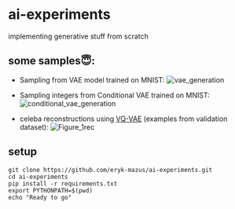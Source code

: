 # ai-experiments
implementing generative stuff from scratch

## some samples😇:
* Sampling from VAE model trained on MNIST:
![vae_generation](https://github.com/eryk-mazus/ai-experiments/assets/21311210/e6bf4414-c0d5-460c-8917-2de14ddcf035)

* Sampling integers from Conditional VAE trained on MNIST:
![conditional_vae_generation](https://github.com/eryk-mazus/ai-experiments/assets/21311210/8c0382e7-c313-43b1-8e5d-275b5f840038)

* celeba reconstructions using [VQ-VAE](https://github.com/eryk-mazus/ai-experiments/blob/main/ai_experiments/vq_vae/vq_vae.py) (examples from validation dataset):
![Figure_1rec](https://github.com/eryk-mazus/ai-experiments/assets/21311210/609859a3-4b38-4bde-8c68-cf144851f681)

## setup

```shell
git clone https://github.com/eryk-mazus/ai-experiments.git
cd ai-experiments
pip install -r requirements.txt
export PYTHONPATH=$(pwd)
echo "Ready to go"
```
